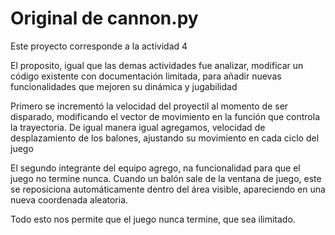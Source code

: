 # Original de cannon.py

Este proyecto corresponde a la actividad 4

El proposito, igual que las demas actividades fue analizar, modificar un código existente con documentación limitada, para añadir nuevas funcionalidades que mejoren su dinámica y jugabilidad

Primero se incrementó la velocidad del proyectil al momento de ser disparado, modificando el vector de movimiento en la función que controla la trayectoria.
De igual manera igual agregamos, velocidad de desplazamiento de los balones, ajustando su movimiento en cada ciclo del juego

El segundo integrante del equipo agrego, na funcionalidad para que el juego no termine nunca.
Cuando un balón sale de la ventana de juego, este se reposiciona automáticamente dentro del área visible, apareciendo en una nueva coordenada aleatoria.

Todo esto nos permite que el juego nunca termine, que sea ilimitado.
